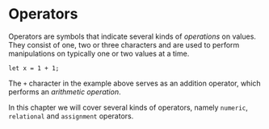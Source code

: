 # Operators
Operators are symbols that indicate several kinds of *operations* on values. They consist of one, two or three characters and are used to perform manipulations on typically one or two values at a time.

```motoko
let x = 1 + 1; 
```

The `+` character in the example above serves as an addition operator, which performs an *arithmetic operation*. 

In this chapter we will cover several kinds of operators, namely `numeric`, `relational` and `assignment` operators. 

